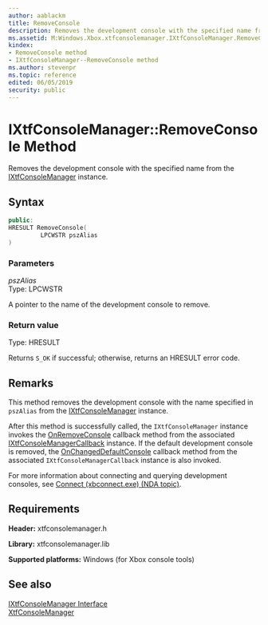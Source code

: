 ```yaml
---
author: aablackm
title: RemoveConsole
description: Removes the development console with the specified name from the [IXtfConsoleManager](../ixtfconsolemanager-xtfconsolemanager-xbox-microsoft-t.md) instance.
ms.assetid: M:Windows.Xbox.xtfconsolemanager.IXtfConsoleManager.RemoveConsole(LPCWSTR)
kindex:
- RemoveConsole method
- IXtfConsoleManager--RemoveConsole method
ms.author: stevenpr
ms.topic: reference
edited: 06/05/2019
security: public
---
```


# IXtfConsoleManager::RemoveConsole Method
  
Removes the development console with the specified name from the [IXtfConsoleManager](../ixtfconsolemanager-xtfconsolemanager-xbox-microsoft-t.md) instance.  
  
<a id="syntaxSection"></a>
  
## Syntax
  
```cpp
public:
HRESULT RemoveConsole(
         LPCWSTR pszAlias
)  
```
  
<a id="parametersSection"></a>
  
### Parameters
  
*pszAlias*  
Type: LPCWSTR  
  
A pointer to the name of the development console to remove.  
  
<a id="retvalSection"></a>
  
### Return value
  
Type: HRESULT  
  
Returns `S_OK` if successful; otherwise, returns an HRESULT error code.  
  
<a id="remarksSection"></a>
  
## Remarks
  
This method removes the development console with the name specified in `pszAlias` from the [IXtfConsoleManager](../ixtfconsolemanager-xtfconsolemanager-xbox-microsoft-t.md) instance.  
  
After this method is successfully called, the `IXtfConsoleManager` instance invokes the [OnRemoveConsole](../../IXtfConsoleManagerCallback/methods/onremoveconsole-ixtfconsolemanagercallback-xtfconsolemanager-xbox-microso.md) callback method from the associated [IXtfConsoleManagerCallback](../../IXtfConsoleManagerCallback/ixtfconsolemanagercallback-xtfconsolemanager-xbox-microsoft-t.md) instance. If the default development console is removed, the [OnChangedDefaultConsole](../../IXtfConsoleManagerCallback/methods/onchangeddefaultconsole-ixtfconsolemanagercallback-xtfconsolemanager-xbox.md) callback method from the associated `IXtfConsoleManagerCallback` instance is also invoked.  
  
For more information about connecting and querying development consoles, see [Connect (xbconnect.exe) (NDA topic)](../../../../../../../tools-console/xbox-tools-and-apis/commandlinetools/xbconnect.md).  
  
<a id="requirementsSection"></a>
  
## Requirements
  
**Header:** xtfconsolemanager.h  
  
**Library:** xtfconsolemanager.lib  
  
**Supported platforms:** Windows (for Xbox console tools)  
  
<a id="seealsoSection"></a>
  
## See also
  
[IXtfConsoleManager Interface](../ixtfconsolemanager-xtfconsolemanager-xbox-microsoft-t.md)  
[XtfConsoleManager](../../../xtfconsolemanager-xbox-microsoft-n.md)  
  